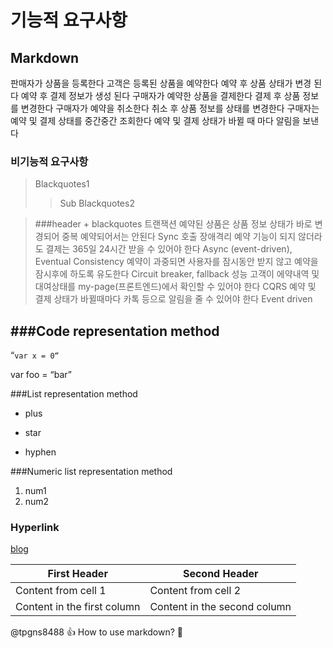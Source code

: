 기능적 요구사항 
============ 
Markdown 
- 
판매자가 상품을 등록한다 
고객은 등록된 상품을 예약한다
예약 후 상품 상태가 변경 된다
예약 후 결제 정보가 생성 된다
구매자가 예약한 상품을 결제한다
결제 후 상품 정보를 변경한다
구매자가 예약을 취소한다
취소 후 상품 정보를 상태를 변경한다
구매자는 예약 및 결제 상태를 중간중간 조회한다
예약 및 결제 상태가 바뀔 때 마다 알림을 보낸다

### 비기능적 요구사항 
>Blackquotes1 
>>Sub Blackquotes2 

>###header + blackquotes 
트랜잭션
예약된 상품은 상품 정보 상태가 바로 변경되어 중복 예약되어서는 안된다 Sync 호출
장애격리
예약 기능이 되지 않더라도 결제는 365일 24시간 받을 수 있어야 한다 Async (event-driven), Eventual Consistency
예약이 과중되면 사용자를 잠시동안 받지 않고 예약을 잠시후에 하도록 유도한다 Circuit breaker, fallback
성능
고객이 에약내역 및 대여상태를 my-page(프론트엔드)에서 확인할 수 있어야 한다 CQRS
예약 및 결제 상태가 바뀔때마다 카톡 등으로 알림을 줄 수 있어야 한다 Event driven


###Code representation method 
----- 
“`var x = 0“` 

var foo = “bar” 
<html> </html> 

###List representation method 
+ plus 
* star 
- hyphen 

###Numeric list representation method 
1. num1 
1. num2 

### Hyperlink 
[blog](blog.naver.com/tpgns8488) 

First Header | Second Header 
------------ | ------------- 
Content from cell 1 | Content from cell 2 
Content in the first column | Content in the second column 

@tpgns8488 :+1: How to use markdown? :tophat: 

